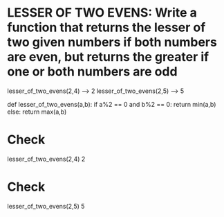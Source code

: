 # LESSER OF TWO EVENS: Write a function that returns the lesser of two given numbers if both numbers are even, but returns the greater if one or both numbers are odd

lesser_of_two_evens(2,4) --> 2
lesser_of_two_evens(2,5) --> 5

def lesser_of_two_evens(a,b):
    if a%2 == 0 and b%2 == 0:
        return min(a,b)
    else:
        return max(a,b)
# Check
lesser_of_two_evens(2,4)
2
# Check
lesser_of_two_evens(2,5)
5